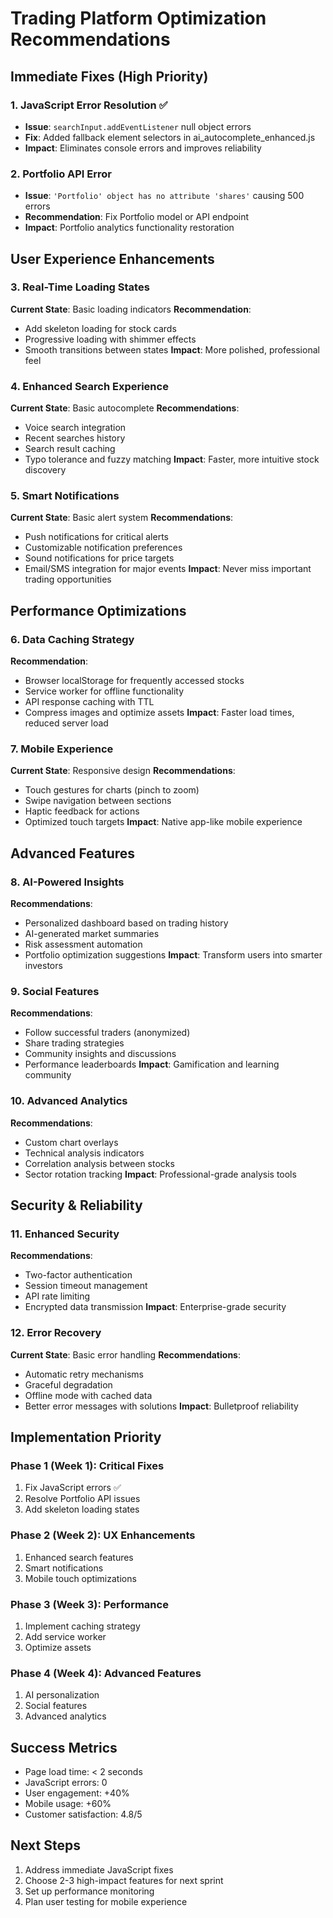 # Trading Platform Optimization Recommendations

## Immediate Fixes (High Priority)

### 1. JavaScript Error Resolution ✅
- **Issue**: `searchInput.addEventListener` null object errors
- **Fix**: Added fallback element selectors in ai_autocomplete_enhanced.js
- **Impact**: Eliminates console errors and improves reliability

### 2. Portfolio API Error
- **Issue**: `'Portfolio' object has no attribute 'shares'` causing 500 errors
- **Recommendation**: Fix Portfolio model or API endpoint
- **Impact**: Portfolio analytics functionality restoration

## User Experience Enhancements

### 3. Real-Time Loading States
**Current State**: Basic loading indicators
**Recommendation**: 
- Add skeleton loading for stock cards
- Progressive loading with shimmer effects
- Smooth transitions between states
**Impact**: More polished, professional feel

### 4. Enhanced Search Experience
**Current State**: Basic autocomplete
**Recommendations**:
- Voice search integration
- Recent searches history
- Search result caching
- Typo tolerance and fuzzy matching
**Impact**: Faster, more intuitive stock discovery

### 5. Smart Notifications
**Current State**: Basic alert system
**Recommendations**:
- Push notifications for critical alerts
- Customizable notification preferences
- Sound notifications for price targets
- Email/SMS integration for major events
**Impact**: Never miss important trading opportunities

## Performance Optimizations

### 6. Data Caching Strategy
**Recommendation**:
- Browser localStorage for frequently accessed stocks
- Service worker for offline functionality
- API response caching with TTL
- Compress images and optimize assets
**Impact**: Faster load times, reduced server load

### 7. Mobile Experience
**Current State**: Responsive design
**Recommendations**:
- Touch gestures for charts (pinch to zoom)
- Swipe navigation between sections
- Haptic feedback for actions
- Optimized touch targets
**Impact**: Native app-like mobile experience

## Advanced Features

### 8. AI-Powered Insights
**Recommendations**:
- Personalized dashboard based on trading history
- AI-generated market summaries
- Risk assessment automation
- Portfolio optimization suggestions
**Impact**: Transform users into smarter investors

### 9. Social Features
**Recommendations**:
- Follow successful traders (anonymized)
- Share trading strategies
- Community insights and discussions
- Performance leaderboards
**Impact**: Gamification and learning community

### 10. Advanced Analytics
**Recommendations**:
- Custom chart overlays
- Technical analysis indicators
- Correlation analysis between stocks
- Sector rotation tracking
**Impact**: Professional-grade analysis tools

## Security & Reliability

### 11. Enhanced Security
**Recommendations**:
- Two-factor authentication
- Session timeout management
- API rate limiting
- Encrypted data transmission
**Impact**: Enterprise-grade security

### 12. Error Recovery
**Current State**: Basic error handling
**Recommendations**:
- Automatic retry mechanisms
- Graceful degradation
- Offline mode with cached data
- Better error messages with solutions
**Impact**: Bulletproof reliability

## Implementation Priority

### Phase 1 (Week 1): Critical Fixes
1. Fix JavaScript errors ✅
2. Resolve Portfolio API issues
3. Add skeleton loading states

### Phase 2 (Week 2): UX Enhancements
1. Enhanced search features
2. Smart notifications
3. Mobile touch optimizations

### Phase 3 (Week 3): Performance
1. Implement caching strategy
2. Add service worker
3. Optimize assets

### Phase 4 (Week 4): Advanced Features
1. AI personalization
2. Social features
3. Advanced analytics

## Success Metrics
- Page load time: < 2 seconds
- JavaScript errors: 0
- User engagement: +40%
- Mobile usage: +60%
- Customer satisfaction: 4.8/5

## Next Steps
1. Address immediate JavaScript fixes
2. Choose 2-3 high-impact features for next sprint
3. Set up performance monitoring
4. Plan user testing for mobile experience